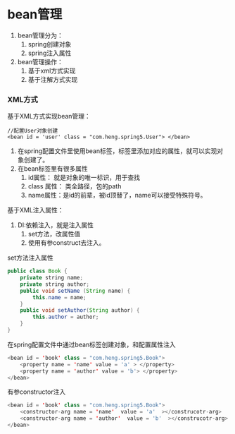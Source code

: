 # bean管理

1. bean管理分为：
   1. spring创建对象
   2. spring注入属性
2. bean管理操作：
   1. 基于xml方式实现
   2. 基于注解方式实现

### XML方式

基于XML方式实现bean管理：

```markup
//配置User对象创建
<bean id = 'user' class = "com.heng.spring5.User"> </bean>
```

1. 在spring配置文件里使用bean标签，标签里添加对应的属性，就可以实现对象创建了。
2. 在bean标签里有很多属性
   1. id属性： 就是对象的唯一标识，用于查找
   2. class 属性： 类全路径，包的path
   3. name属性：是id的前辈，被id顶替了，name可以接受特殊符号。

基于XML注入属性：

1. DI:依赖注入，就是注入属性
   1. set方法，改属性值
   2. 使用有参construct去注入。

set方法注入属性

```java
public class Book {
    private string name;
    private string author;
    public void setName (String name) {
        this.name = name;
    } 
    public void setAuthor(String author) {
        this.author = author;
    }
}
```

 在spring配置文件中通过bean标签创建对象，和配置属性注入

```java
<bean id = 'book' class = "com.heng.spring5.Book"> 
    <property name = 'name' value = 'a' > </property>
    <property name = 'author' value = 'b'> </property>
</bean>
```

有参constructor注入

```java
<bean id = 'book' class = "com.heng.spring5.Book">
    <constructor-arg name = 'name'  value = 'a'  ></construcotr-arg>
    <constructor-arg name = 'author'  value = 'b'  ></construcotr-arg>
</bean>
    
```



